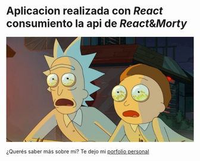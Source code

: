 # Aplicacion realizada con _React_ consumiento la api de _React_&_Morty_

![Rick_&_Morty](/src/img/rick.jpg)

¿Querés saber más sobre mi? Te dejo mi [porfolio personal](https://juanarroyo.com.ar)
